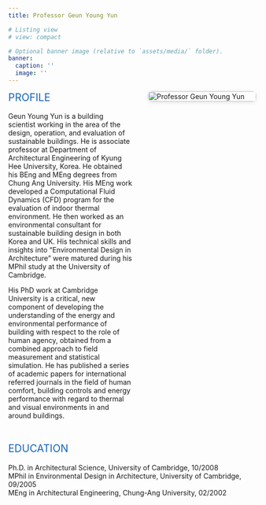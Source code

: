 ```yaml
---
title: Professor Geun Young Yun

# Listing view
# view: compact

# Optional banner image (relative to `assets/media/` folder).
banner:
  caption: ''
  image: ''
---
```


<div style="display:flex; align-items:flex-start; gap:2rem;">
  <div style="flex:2;">
    <h2 style="color:#1565c0; font-weight:400; margin-top:0;">PROFILE</h2>
    <p>
      Geun Young Yun is a building scientist working in the area of the design, operation, and evaluation of sustainable buildings. He is associate professor at Department of Architectural Engineering of Kyung Hee University, Korea. He obtained his BEng and MEng degrees from Chung Ang University. His MEng work developed a Computational Fluid Dynamics (CFD) program for the evaluation of indoor thermal environment. He then worked as an environmental consultant for sustainable building design in both Korea and UK. His technical skills and insights into “Environmental Design in Architecture” were matured during his MPhil study at the University of Cambridge.
    </p>
    <p>
      His PhD work at Cambridge University is a critical, new component of developing the understanding of the energy and environmental performance of building with respect to the role of human agency, obtained from a combined approach to field measurement and statistical simulation. He has published a series of academic papers for international referred journals in the field of human comfort, building controls and energy performance with regard to thermal and visual environments in and around buildings.
    </p>
  </div>
  <div style="flex:1; min-width:220px;">
    <img src="pro-yun.png" alt="Professor Geun Young Yun" style="width:100%;max-width:250px;border-radius:8px;box-shadow:0 2px 8px rgba(0,0,0,0.1);" />
  </div>
</div>
<h2 style="color:#1565c0; font-weight:400; margin-top:2rem;">EDUCATION</h2>
<p>
Ph.D. in Architectural Science, University of Cambridge, 10/2008<br>
MPhil in Environmental Design in Architecture, University of Cambridge, 09/2005<br>
MEng in Architectural Engineering, Chung-Ang University, 02/2002
</p>
